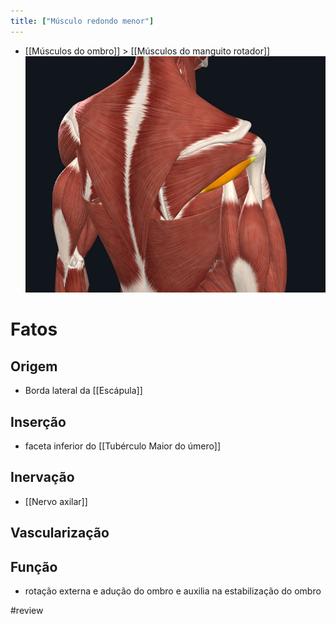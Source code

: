 ```yaml
---
title: ["Músculo redondo menor"]
---
```

+ [[Músculos do ombro]] > [[Músculos do manguito rotador]] 
![Pasted image 20210421165415.png](Pasted%20image%2020210421165415.png)

# Fatos
## Origem
+ Borda lateral da [[Escápula]] 
## Inserção
+ faceta inferior do [[Tubérculo Maior do úmero]]
## Inervação
+ [[Nervo axilar]]
## Vascularização
## Função
+ rotação externa e adução do ombro e auxilia na estabilização do ombro

#review 